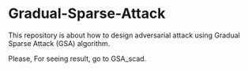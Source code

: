 # Gradual-Sparse-Attack

This repository is about how to design adversarial attack using Gradual Sparse Attack (GSA) algorithm.

Please, For seeing result, go to GSA_scad.
